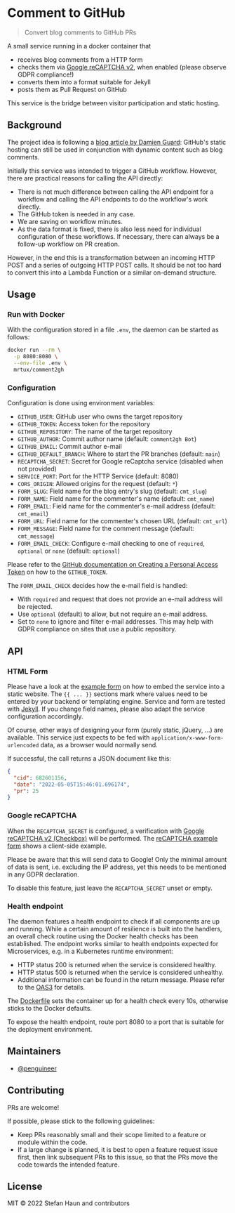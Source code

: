 # Comment to GitHub

> Convert blog comments to GitHub PRs

A small service running in a docker container that
* receives blog comments from a HTTP form
* checks them via [Google reCAPTCHA v2](https://developers.google.com/recaptcha/docs/display), when enabled (please observe GDPR compliance!)
* converts them into a format suitable for Jekyll
* posts them as Pull Request on GitHub

This service is the bridge between visitor participation and static hosting.


## Background

The project idea is following a [blog article by Damien Guard](https://damieng.com/blog/2018/05/28/wordpress-to-jekyll-comments/): GitHub's static hosting can still be used in conjunction with dynamic content such as blog comments.

Initially this service was intended to trigger a GitHub workflow. However, there are practical reasons for calling the API directly:
* There is not much difference between calling the API endpoint for a workflow and calling the API endpoints to do the workflow's work directly.
* The GitHub token is needed in any case.
* We are saving on workflow minutes.
* As the data format is fixed, there is also less need for individual configuration of these workflows. If necessary, there can always be a follow-up workflow on PR creation.

However, in the end this is a transformation between an incoming HTTP POST and a series of outgoing HTTP POST calls.
It should be not too hard to convert this into a Lambda Function or a similar on-demand structure.


## Usage

### Run with Docker

With the configuration stored in a file `.env`, the daemon can be started as follows: 

```bash
docker run --rm \
  -p 8080:8080 \
  --env-file .env \
  mrtux/comment2gh
```

### Configuration

Configuration is done using environment variables:

* `GITHUB_USER`: GitHub user who owns the target repository
* `GITHUB_TOKEN`: Access token for the repository
* `GITHUB_REPOSITORY`: The name of the target repository
* `GITHUB_AUTHOR`: Commit author name (default: `comment2gh Bot`)
* `GITHUB_EMAIL`: Commit author e-mail
* `GITHUB_DEFAULT_BRANCH`: Where to start the PR branches (default: `main`)
* `RECAPTCHA_SECRET`: Secret for Google reCaptcha service (disabled when not provided)
* `SERVICE_PORT`: Port for the HTTP Service (default: 8080)
* `CORS_ORIGIN`: Allowed origins for the request (default: `*`)
* `FORM_SLUG`: Field name for the blog entry's slug  (default: `cmt_slug`)
* `FORM_NAME`: Field name for the commenter's name (default: `cmt_name`)
* `FORM_EMAIL`: Field name for the commenter's e-mail address (default: `cmt_email`)
* `FORM_URL`: Field name for the commenter's chosen URL (default: `cmt_url`)
* `FORM_MESSAGE`: Field name for the comment message (default: `cmt_message`)
* `FORM_EMAIL_CHECK`: Configure e-mail checking to one of `required`, `optional` or `none` (default: `optional`)

Please refer to the  [GitHub documentation on Creating a Personal Access Token](https://docs.github.com/en/authentication/keeping-your-account-and-data-secure/creating-a-personal-access-token)
on how to the `GITHUB_TOKEN`.

The `FORM_EMAIL_CHECK` decides how the e-mail field is handled:
* With `required` and request that does not provide an e-mail address will be rejected.
* Use `optional` (default) to allow, but not require an e-mail address.
* Set to `none` to ignore and filter e-mail addresses. This may help with GDPR compliance on sites that use a public repository.


## API

### HTML Form

Please have a look at the [example form](example/example-form.html) on how to embed the service into a static
website. The `{{ ... }}` sections mark where values need to be entered by your backend or templating engine. 
Service and form are tested with [Jekyll](https://jekyllrb.com/).
If you change field names, please also adapt the service configuration accordingly.

Of course, other ways of designing your form  (purely static, jQuery, …) are available.
This service just expects to be fed with `application/x-www-form-urlencoded` data, as a browser would normally send.

If successful, the call returns a JSON document like this:
```json
{
  "cid": 682601156,
  "date": "2022-05-05T15:46:01.696174",
  "pr": 25
}
```

### Google reCAPTCHA

When the `RECAPTCHA_SECRET` is configured, a verification with [Google reCAPTCHA v2 (Checkbox)](https://developers.google.com/recaptcha/docs/display) will be performed.
The [reCAPTCHA example form](example/example-form-recaptcha.html) shows a client-side example.

Please be aware that this will send data to Google!
Only the minimal amount of data is sent, i.e. excluding the IP address, yet this needs to be mentioned in any GDPR declaration.

To disable this feature, just leave the `RECAPTCHA_SECRET` unset or empty. 


### Health endpoint

The daemon features a health endpoint to check if all components are up and running.
While a certain amount of resilience is built into the handlers, an overall check routine using the Docker
health checks has been established. 
The endpoint works similar to health endpoints expected for Microservices, e.g. in a Kubernetes runtime environment:
* HTTP status 200 is returned when the service is considered healthy.
* HTTP status 500 is returned when the service is considered unhealthy.
* Additional information can be found in the return message. Please refer to the [OAS3](src/OAS3.yml) for details.

The [Dockerfile](Dockerfile) sets the container up for a health check every 10s, otherwise sticks to the Docker defaults.

To expose the health endpoint, route port 8080 to a port that is suitable for the deployment environment. 


## Maintainers

* [@penguineer](https://github.com/penguineer)


## Contributing

PRs are welcome!

If possible, please stick to the following guidelines:

* Keep PRs reasonably small and their scope limited to a feature or module within the code.
* If a large change is planned, it is best to open a feature request issue first, then link subsequent PRs to this
  issue, so that the PRs move the code towards the intended feature.


## License

MIT © 2022 Stefan Haun and contributors
